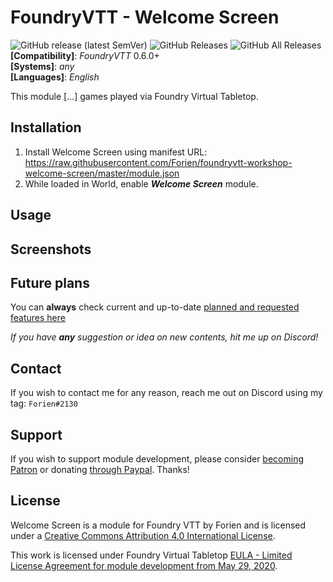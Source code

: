 # FoundryVTT - Welcome Screen
![GitHub release (latest SemVer)](https://img.shields.io/github/v/release/forien/foundryvtt-workshop-welcome-screen?style=for-the-badge) 
![GitHub Releases](https://img.shields.io/github/downloads/Forien/foundryvtt-workshop-welcome-screen/latest/total?style=for-the-badge) 
![GitHub All Releases](https://img.shields.io/github/downloads/Forien/foundryvtt-workshop-welcome-screen/total?style=for-the-badge&label=Downloads+total)  
**[Compatibility]**: *FoundryVTT* 0.6.0+  
**[Systems]**: *any*  
**[Languages]**: *English*  

This module [...] games played via Foundry Virtual Tabletop.

## Installation

1. Install Welcome Screen using manifest URL: https://raw.githubusercontent.com/Forien/foundryvtt-workshop-welcome-screen/master/module.json
2. While loaded in World, enable **_Welcome Screen_** module.

## Usage

## Screenshots 

## Future plans

You can **always** check current and up-to-date [planned and requested features here](https://github.com/Forien/foundryvtt-workshop-welcome-screen/issues?q=is%3Aopen+is%3Aissue+label%3Aenhancement)

*If you have **any** suggestion or idea on new contents, hit me up on Discord!*

## Contact

If you wish to contact me for any reason, reach me out on Discord using my tag: `Forien#2130`

## Support

If you wish to support module development, please consider [becoming Patron](https://www.patreon.com/foundryworkshop) or donating [through Paypal](https://www.paypal.com/cgi-bin/webscr?cmd=_s-xclick&hosted_button_id=6P2RRX7HVEMV2&source=url). Thanks!

## License

Welcome Screen is a module for Foundry VTT by Forien and is licensed under a [Creative Commons Attribution 4.0 International License](http://creativecommons.org/licenses/by/4.0/).

This work is licensed under Foundry Virtual Tabletop [EULA - Limited License Agreement for module development from May 29, 2020](https://foundryvtt.com/article/license/).
